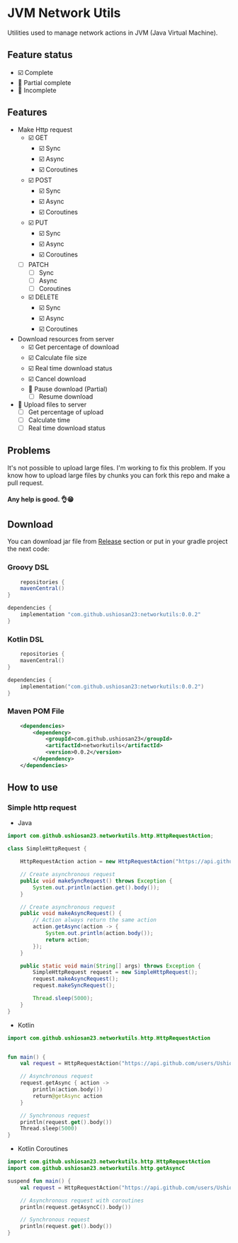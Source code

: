 # JVM Network Utils

Utilities used to manage network actions in JVM (Java Virtual Machine).

## Feature status

- :ballot_box_with_check: Complete
- :white_square_button: Partial complete
- :black_square_button: Incomplete

## Features

- Make Http request
	- :ballot_box_with_check: GET
		- :ballot_box_with_check: Sync
		- :ballot_box_with_check: Async
		- :ballot_box_with_check: Coroutines
	- :ballot_box_with_check: POST
		- :ballot_box_with_check: Sync
		- :ballot_box_with_check: Async
		- :ballot_box_with_check: Coroutines
	- :ballot_box_with_check: PUT
		- :ballot_box_with_check: Sync
		- :ballot_box_with_check: Async
		- :ballot_box_with_check: Coroutines
	- [ ] PATCH
		- [ ] Sync
		- [ ] Async
		- [ ] Coroutines
	- :ballot_box_with_check: DELETE
		- :ballot_box_with_check: Sync
		- :ballot_box_with_check: Async
		- :ballot_box_with_check: Coroutines
- Download resources from server
	- :ballot_box_with_check: Get percentage of download
	- :ballot_box_with_check: Calculate file size
	- :ballot_box_with_check: Real time download status
	- :ballot_box_with_check: Cancel download
	- :white_square_button: Pause download (Partial)
		- [ ] Resume download
- :white_square_button: Upload files to server
	- [ ] Get percentage of upload
	- [ ] Calculate time
	- [ ] Real time download status

## Problems

It's not possible to upload large files. I'm working to fix this problem. If you know how to upload large files by
chunks you can fork this repo and make a pull request.

#### Any help is good. 👌😁

## Download

You can download jar file from [Release](#Release) section or put in your gradle project the next code:

### Groovy DSL

```groovy
    repositories {
	mavenCentral()
}

dependencies {
	implementation "com.github.ushiosan23:networkutils:0.0.2"
}
```

### Kotlin DSL

```kotlin
    repositories {
	mavenCentral()
}

dependencies {
	implementation("com.github.ushiosan23:networkutils:0.0.2")
}
```

### Maven POM File

```xml 
    <dependencies>
        <dependency>
            <groupId>com.github.ushiosan23</groupId>
            <artifactId>networkutils</artifactId>
            <version>0.0.2</version>
        </dependency>
    </dependencies>
```

## How to use

### Simple http request

- Java

```java
import com.github.ushiosan23.networkutils.http.HttpRequestAction;

class SimpleHttpRequest {

	HttpRequestAction action = new HttpRequestAction("https://api.github.com/users/Ushiosan23");

	// Create asynchronous request
	public void makeSyncRequest() throws Exception {
		System.out.println(action.get().body());
	}

	// Create asynchronous request
	public void makeAsyncRequest() {
		// Action always return the same action
		action.getAsync(action -> {
			System.out.println(action.body());
			return action;
		});
	}

	public static void main(String[] args) throws Exception {
		SimpleHttpRequest request = new SimpleHttpRequest();
		request.makeAsyncRequest();
		request.makeSyncRequest();

		Thread.sleep(5000);
	}
}
```

- Kotlin

```kotlin
import com.github.ushiosan23.networkutils.http.HttpRequestAction


fun main() {
	val request = HttpRequestAction("https://api.github.com/users/Ushiosan23")

	// Asynchronous request
	request.getAsync { action ->
		println(action.body())
		return@getAsync action
	}

	// Synchronous request
	println(request.get().body())
	Thread.sleep(5000)
}
```

- Kotlin Coroutines

```kotlin
import com.github.ushiosan23.networkutils.http.HttpRequestAction
import com.github.ushiosan23.networkutils.http.getAsyncC

suspend fun main() {
	val request = HttpRequestAction("https://api.github.com/users/Ushiosan23")

	// Asynchronous request with coroutines
	println(request.getAsyncC().body())

	// Synchronous request
	println(request.get().body())
}
```
